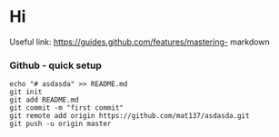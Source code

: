 # Hi

Useful link: https://guides.github.com/features/mastering-
markdown

### Github - quick setup
```
echo "# asdasda" >> README.md
git init
git add README.md
git commit -m "first commit"
git remote add origin https://github.com/mat137/asdasda.git
git push -u origin master
```
